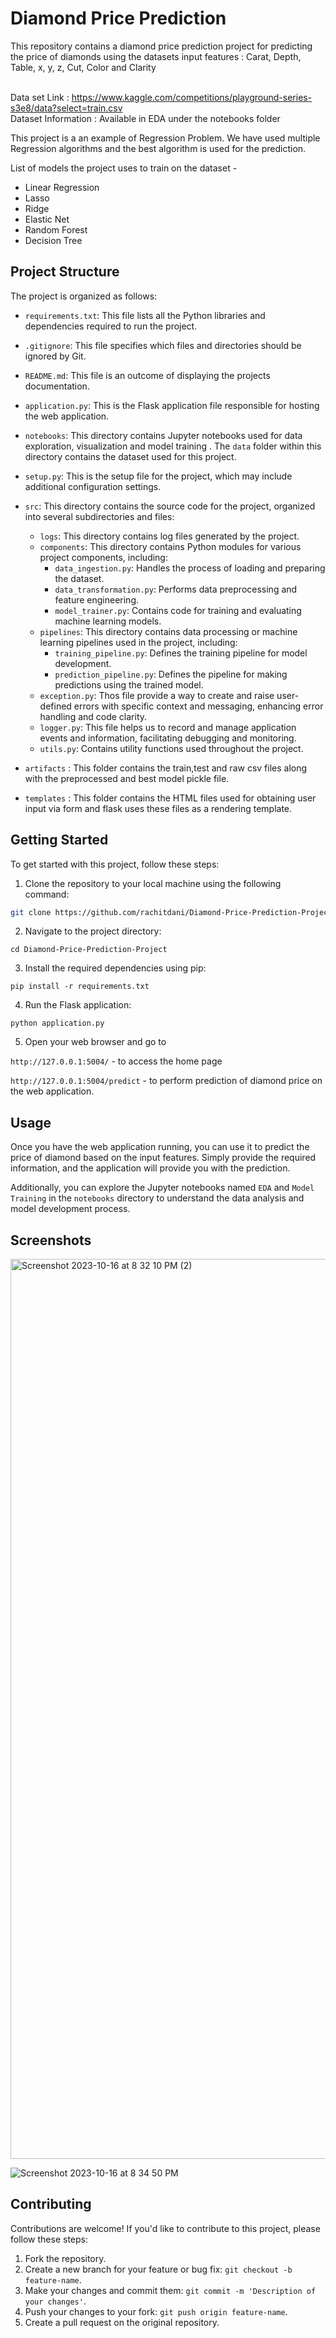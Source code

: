 # Diamond Price Prediction

This repository contains a diamond price prediction project for predicting the price of diamonds using the datasets input features : Carat, Depth, Table, x, y, z, Cut, Color and Clarity

<br>Data set Link  : https://www.kaggle.com/competitions/playground-series-s3e8/data?select=train.csv
<br>Dataset Information : Available in EDA under the notebooks folder

This project is a an example of Regression Problem. We have used multiple Regression algorithms and the best algorithm is used for the prediction.


List of models the project uses to train on the dataset -

- Linear Regression
- Lasso
- Ridge
- Elastic Net
- Random Forest
- Decision Tree

## Project Structure

The project is organized as follows:

- `requirements.txt`: This file lists all the Python libraries and dependencies required to run the project.
  
- `.gitignore`: This file specifies which files and directories should be ignored by Git.

- `README.md`: This file is an outcome of displaying the projects documentation.

- `application.py`: This is the Flask application file responsible for hosting the web application.

- `notebooks`: This directory contains Jupyter notebooks used for data exploration, visualization and model training . The `data` folder within this directory contains the dataset used for this project.

- `setup.py`: This is the setup file for the project, which may include additional configuration settings.

- `src`: This directory contains the source code for the project, organized into several subdirectories and files:
    - `logs`: This directory contains log files generated by the project.
    - `components`: This directory contains Python modules for various project components, including:
        - `data_ingestion.py`: Handles the process of loading and preparing the dataset.
        - `data_transformation.py`: Performs data preprocessing and feature engineering.
        - `model_trainer.py`: Contains code for training and evaluating machine learning models.
    - `pipelines`: This directory contains data processing or machine learning pipelines used in the project, including:
        - `training_pipeline.py`: Defines the training pipeline for model development.
        - `prediction_pipeline.py`: Defines the pipeline for making predictions using the trained model.
    - `exception.py`: Thos file provide a way to create and raise user-defined errors with specific context and messaging, enhancing error handling and code clarity.
    - `logger.py`: This file helps us to record and manage application events and information, facilitating debugging and monitoring.
    - `utils.py`: Contains utility functions used throughout the project.
 
- `artifacts` : This folder contains the train,test and raw csv files along with the preprocessed and best model pickle file.

- `templates` : This folder contains the HTML files used for obtaining user input via form and flask uses these files as a rendering template.


## Getting Started

To get started with this project, follow these steps:

1. Clone the repository to your local machine using the following command:

```bash
git clone https://github.com/rachitdani/Diamond-Price-Prediction-Project.git
```

2. Navigate to the project directory:

```
cd Diamond-Price-Prediction-Project
```

3. Install the required dependencies using pip:

```
pip install -r requirements.txt
```

4. Run the Flask application:

```
python application.py
```

5. Open your web browser and go to

 ``http://127.0.0.1:5004/`` - to access the home page
   
``http://127.0.0.1:5004/predict`` - to perform prediction of diamond price on the web application.

## Usage

Once you have the web application running, you can use it to predict the price of diamond based on the input features. Simply provide the required information, and the application will provide you with the prediction.

Additionally, you can explore the Jupyter notebooks named `EDA` and `Model Training` in the `notebooks` directory to understand the data analysis and model development process.

## Screenshots

<img width="1440" alt="Screenshot 2023-10-16 at 8 32 10 PM (2)" src="https://github.com/rachitdani/Diamond-Price-Prediction-Project/assets/79761144/4b97e05a-4162-4ab4-912a-85647ee31496">

![Screenshot 2023-10-16 at 8 34 50 PM](https://github.com/rachitdani/Diamond-Price-Prediction-Project/assets/79761144/46e56541-1190-4f60-84f2-3a239de5a286)



## Contributing

Contributions are welcome! If you'd like to contribute to this project, please follow these steps:

1. Fork the repository.
2. Create a new branch for your feature or bug fix: `git checkout -b feature-name`.
3. Make your changes and commit them: `git commit -m 'Description of your changes'`.
4. Push your changes to your fork: `git push origin feature-name`.
5. Create a pull request on the original repository.
